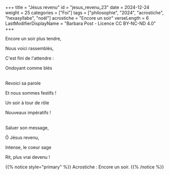 +++
title = "Jésus revenu"
id = "jesus_revenu_23"
date = 2024-12-24
weight = 25
categories = ["Foi"]
tags = ["philosophie", "2024", "acrostiche", "hexasyllabe", "noël"]
acrostiche = "Encore un soir"
verseLength = 6
LastModifierDisplayName = "Barbara Post - Licence CC BY-NC-ND 4.0"
+++

Encore un soir plus tendre,

Nous voici rassemblés,

C'est fini de l'attendre :

Ondoyant comme blés

 \
Revoici sa parole

Et nous sommes festifs !

Un soir à tour de rôle

Nouveaux impératifs !

 \
Saluer son message,

Ô Jésus revenu,

Intense, le coeur sage

Rit, plus vrai devenu !

{{% notice style="primary" %}}
Acrostiche : Encore un soir.
{{% /notice %}}
